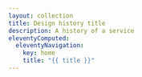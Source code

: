 ```yaml
---
layout: collection
title: Design history title
description: A history of a service
eleventyComputed:
  eleventyNavigation:
    key: home
    title: "{{ title }}"
---
```

